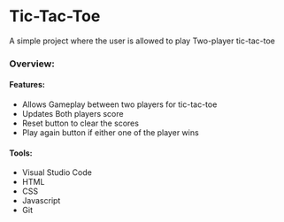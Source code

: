 # Tic-Tac-Toe

A simple project where the user is allowed to play Two-player tic-tac-toe

### Overview:

#### Features:

- Allows Gameplay between two players for tic-tac-toe
- Updates Both players score
- Reset button to clear the scores
- Play again button if either one of the player wins

#### Tools:

- Visual Studio Code
- HTML
- CSS
- Javascript
- Git
